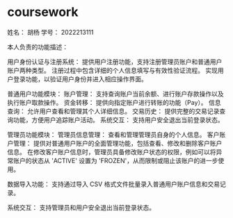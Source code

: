 # coursework
姓名： 胡杨
学号： 2022213111

本人负责的功能描述：

用户身份认证与注册系统：
提供用户注册功能，支持注册管理员账户和普通用户账户两种类型。
注册过程中包含详细的个人信息填写与有效性验证流程。
实现用户登录功能，以验证用户身份并进入相应操作界面。

普通用户功能模块：
账户管理： 支持查询账户当前余额、进行账户存款操作以及执行账户取款操作。
资金转移： 提供向指定账户进行转账的功能（Pay）。
信息查询： 允许用户查看和管理其个人详细信息。
交易历史： 提供完整的交易记录查询功能，方便用户追踪账户活动。
系统交互： 支持用户安全退出当前登录状态。

管理员功能模块：
管理员信息管理： 查看和管理管理员自身的个人信息。
客户账户管理： 提供对普通用户账户的全面管理功能，包括查看、修改和删除客户账户信息。
在修改客户账户信息时，管理员具备修改账户状态的权限，例如可以将异常账户的状态从 'ACTIVE' 设置为 'FROZEN'，从而限制或阻止该账户的进一步使用。

数据导入功能： 支持通过导入 CSV 格式文件批量录入普通用户账户信息和交易记录。

系统交互： 支持管理员和用户安全退出当前登录状态。
